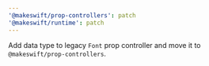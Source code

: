 ```yaml
---
'@makeswift/prop-controllers': patch
'@makeswift/runtime': patch
---
```


Add data type to legacy `Font` prop controller and move it to `@makeswift/prop-controllers`.
